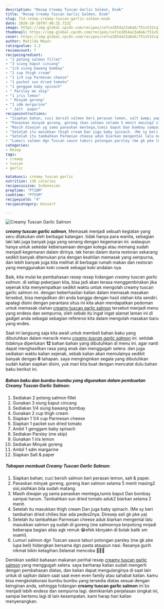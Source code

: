 ```yaml
---
description: "Resep Creamy Tuscan Garlic Salmon, Enak"
title: "Resep Creamy Tuscan Garlic Salmon, Enak"
slug: 714-resep-creamy-tuscan-garlic-salmon-enak
date: 2020-10-26T07:40:25.723Z
image: https://img-global.cpcdn.com/recipes/ce7ce2854a23a8a6/751x532cq70/creamy-tuscan-garlic-salmon-foto-resep-utama.jpg
thumbnail: https://img-global.cpcdn.com/recipes/ce7ce2854a23a8a6/751x532cq70/creamy-tuscan-garlic-salmon-foto-resep-utama.jpg
cover: https://img-global.cpcdn.com/recipes/ce7ce2854a23a8a6/751x532cq70/creamy-tuscan-garlic-salmon-foto-resep-utama.jpg
author: Matilda Meyer
ratingvalue: 3.2
reviewcount: 7
recipeingredient:
- "2 potong salmon fillet"
- "3 siung baput cincang"
- "1/4 siung bawang bombay"
- "2 cup thigh cream"
- "1 1/4 cup Parmesan cheese"
- "1 packet sun dried tomato"
- "1 genggam baby spinach"
- " Parsley me skip"
- "1 iris lemon"
- " Minyak goreng"
- "1 sdm margarine"
- " Salt  paper"
recipeinstructions:
- "Siapkan bahan, cuci bersih salmon beri perasan lemon, salt &amp; paper."
- "Panaskan minyak goreng, goreng ikan salmon selama 5 menit masing2 sisi,sisihkan bila sudah matang."
- "Masih diwajan yg sama panaskan mentega,tumis baput Dan bombay sampai harum. Tambahkan sun dried tomato aduk2 biarkan selama 2 menit."
- "Setelah itu masukkan thigh cream Dan juga baby spinach. (Me sy beri tambahan dried chilies biar ada pedes2nya. Diresep asli gk pke ya)"
- "Setelah itu tambahkan Parmesan cheese aduk biarkan mengental lalu masukkan salmon yg sudah di goreng (me salmonnya terpotong mnjadi beberapa bagian alias agk remuk 😂efek kbnyakn di bolak balik sm suami)."
- "Lumuri salmon dgn Tuscan sauce taburi potongan parsley (me gk pke lupa beli) hidangkan bersama dgn pasta ataupun nasi. Rasanya gurih nikmat bikin ketagihan.Selamat mencoba 🤤🤤🤤"
categories:
- Resep
tags:
- creamy
- tuscan
- garlic

katakunci: creamy tuscan garlic 
nutrition: 136 calories
recipecuisine: Indonesian
preptime: "PT18M"
cooktime: "PT55M"
recipeyield: "4"
recipecategory: Dessert

---
```



![Creamy Tuscan Garlic Salmon](https://img-global.cpcdn.com/recipes/ce7ce2854a23a8a6/751x532cq70/creamy-tuscan-garlic-salmon-foto-resep-utama.jpg)

<b><i>creamy tuscan garlic salmon</i></b>, Memasak menjadi sebuah kegiatan yang seru dilakukan oleh berbagai kalangan. tidak hanya para wanita, sebagian laki laki juga banyak juga yang senang dengan kegemaran ini. walaupun hanya untuk sekedar kebersamaan dengan kolega atau memang sudah menjadi kegemaran dalam dirinya. tak heran dalam dunia restoran sekarang sedikit banyak ditemukan pria dengan keahlian memasak yang sempurna, dan lebih banyak juga kita melihat di berbagai rumah makan dan restoran yang menggunakan koki cowok sebagai koki andalan nya.

Baik, kita mulai ke pembahasan resep resep hidangan <i>creamy tuscan garlic salmon</i>. di setiap pekerjaan kita, bisa jadi akan terasa menggembirakan jika sejenak kita menyempatkan sedikit waktu untuk mengolah creamy tuscan garlic salmon ini. dengan keberhasilan kalian dalam memasak masakan tersebut, bisa menjadikan diri anda bangga dengan hasil olahan kita sendiri. apalagi disini dengan perantara situs ini kita akan mendapatkan pedoman untuk memasak olahan <u>creamy tuscan garlic salmon</u> tersebut menjadi menu yang endess dan sempurna, oleh sebab itu ingat ingat alamat laman ini di gadget anda sebagai sebagian referensi kita dalam mengolah masakan baru yang endes.




Saat ini langsung saja kita awali untuk membeli bahan baku yang dibutuhkan dalam meracik menu <u><i>creamy tuscan garlic salmon</i></u> ini. setidak tidaknya diperlukan <b>12</b> bahan bahan yang dibutuhkan di menu ini. agar nanti dapat menghasilkan rasa yang enak dan menggugah selera. dan juga sediakan waktu kalian sejenak, sebab kalian akan memulainya sedikit banyak dengan <b>6</b> tahapan. saya menginginkan segala yang dibutuhkan sudah kalian siapkan disini, yuk mari kita buat dengan mencatat dulu bahan baku berikut ini.

<!--inarticleads1-->

##### Bahan baku dan bumbu-bumbu yang digunakan dalam pembuatan Creamy Tuscan Garlic Salmon:

1. Sediakan 2 potong salmon fillet
1. Gunakan 3 siung baput cincang
1. Sediakan 1/4 siung bawang bombay
1. Gunakan 2 cup thigh cream
1. Siapkan 1 1/4 cup Parmesan cheese
1. Siapkan 1 packet sun dried tomato
1. Ambil 1 genggam baby spinach
1. Sediakan  Parsley (me skip)
1. Gunakan 1 iris lemon
1. Sediakan  Minyak goreng
1. Ambil 1 sdm margarine
1. Siapkan  Salt &amp; paper




<!--inarticleads2-->

##### Tahapan membuat Creamy Tuscan Garlic Salmon:

1. Siapkan bahan, cuci bersih salmon beri perasan lemon, salt &amp; paper.
1. Panaskan minyak goreng, goreng ikan salmon selama 5 menit masing2 sisi,sisihkan bila sudah matang.
1. Masih diwajan yg sama panaskan mentega,tumis baput Dan bombay sampai harum. Tambahkan sun dried tomato aduk2 biarkan selama 2 menit.
1. Setelah itu masukkan thigh cream Dan juga baby spinach. (Me sy beri tambahan dried chilies biar ada pedes2nya. Diresep asli gk pke ya)
1. Setelah itu tambahkan Parmesan cheese aduk biarkan mengental lalu masukkan salmon yg sudah di goreng (me salmonnya terpotong mnjadi beberapa bagian alias agk remuk 😂efek kbnyakn di bolak balik sm suami).
1. Lumuri salmon dgn Tuscan sauce taburi potongan parsley (me gk pke lupa beli) hidangkan bersama dgn pasta ataupun nasi. Rasanya gurih nikmat bikin ketagihan.Selamat mencoba 🤤🤤🤤




Demikian sedikit bahasan makanan perihal resep <u>creamy tuscan garlic salmon</u> yang menggugah selera. saya berharap kalian sudah mengerti dengan pembahasan diatas, dan kalian dapat mengulanginya di saat lain untuk di sajikan dalam saat saat even even family atau sahabat kalian. kamu bisa mengkolaborasi bumbu bumbu yang tersedia diatas sesuai dengan keinginan anda, sehingga hidangan <b>creamy tuscan garlic salmon</b> ini bs menjadi lebih endess dan sempurna lagi. demikianlah penjelasan singkat ini, sampai bertemu lagi di lain kesempatan. kami harap hari kalian menyenangkan.
